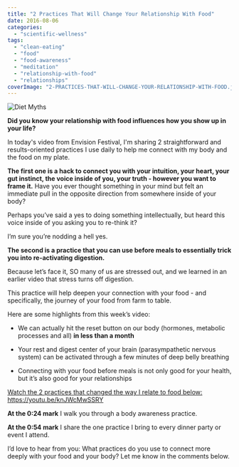 ```yaml
---
title: "2 Practices That Will Change Your Relationship With Food"
date: 2016-08-06
categories: 
  - "scientific-wellness"
tags: 
  - "clean-eating"
  - "food"
  - "food-awareness"
  - "meditation"
  - "relationship-with-food"
  - "relationships"
coverImage: "2-PRACTICES-THAT-WILL-CHANGE-YOUR-RELATIONSHIP-WITH-FOOD.jpg"
---
```

![Diet Myths](/pages/images/2-PRACTICES-THAT-WILL-CHANGE-YOUR-RELATIONSHIP-WITH-FOOD-1024x576.jpg)


**Did you know your relationship with food influences how you show up in your life?**

In today's video from Envision Festival, I'm sharing 2 straightforward and results-oriented practices I use daily to help me connect with my body and the food on my plate.

**The first one is a hack to connect you with your intuition, your heart, your gut instinct, the voice inside of you, your truth - however you want to frame it.** Have you ever thought something in your mind but felt an immediate pull in the opposite direction from somewhere inside of your body?

Perhaps you’ve said a yes to doing something intellectually, but heard this voice inside of you asking you to re-think it?

I’m sure you’re nodding a hell yes.

**The second is a practice that you can use before meals to essentially trick you into re-activating digestion.**

Because let’s face it, SO many of us are stressed out, and we learned in an earlier video that stress turns off digestion.

This practice will help deepen your connection with your food - and specifically, the journey of your food from farm to table.

Here are some highlights from this week’s video:

- We can actually hit the reset button on our body (hormones, metabolic processes and all) **in less than a month**
    
- Your rest and digest center of your brain (parasympathetic nervous system) can be activated through a few minutes of deep belly breathing
    
- Connecting with your food before meals is not only good for your health, but it’s also good for your relationships
    

[Watch the 2 practices that changed the way I relate to food below:](https://youtu.be/knJWcMwSSRY) https://youtu.be/knJWcMwSSRY

**At the 0:24 mark** I walk you through a body awareness practice.

**At the 0:54 mark** I share the one practice I bring to every dinner party or event I attend.

I’d love to hear from you: What practices do you use to connect more deeply with your food and your body? Let me know in the comments below.
